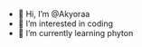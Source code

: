 - 👋 Hi, I’m @Akyoraa
- 👀 I’m interested in coding
- 🌱 I’m currently learning phyton


<!---
Akyoraa/Akyoraa is a ✨ special ✨ repository because its `README.md` (this file) appears on your GitHub profile.
You can click the Preview link to take a look at your changes.
--->
